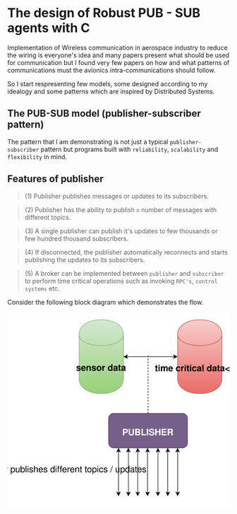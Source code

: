 # The design of Robust PUB - SUB agents with C

Implementation of Wireless communication in aerospace industry to reduce the wiring is everyone's idea and many papers present what should be used for communication but I found very few papers on how and what patterns of communications must the avionics intra-communications should follow.

So I start respresenting few models, some designed according to my idealogy and some patterns which are inspired by Distributed Systems.

## The PUB-SUB model (publisher-subscriber pattern)

The pattern that I am demonstrating is not just a typical `publisher-subscriber` pattern but programs built with `reliability`, `scalability` and `flexibility` in mind.

## Features of publisher

> (1) Publisher publishes messages or updates to its subscribers.

> (2) Publisher has the ability to publish `n` number of messages with different topics.

> (3) A single publisher can publish it's updates to few thousands or few hundred thousand subscribers.

> (4) If disconnected, the publisher automatically reconnects and starts publishing the updates to its subscribers.

> (5) A broker can be implemented between `publisher` and `subscriber` to perform time critical operations such as invoking `RPC's`, `control systems` etc.

Consider the following block diagram which demonstrates the flow.

![publisher image](/images/pub1.svg)

